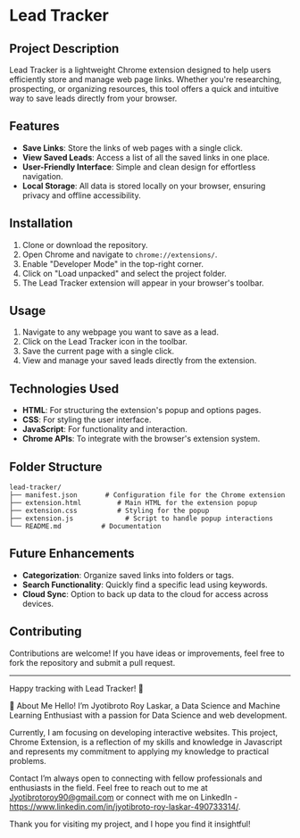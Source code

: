 # Lead Tracker

## Project Description
Lead Tracker is a lightweight Chrome extension designed to help users efficiently store and manage web page links. Whether you're researching, prospecting, or organizing resources, this tool offers a quick and intuitive way to save leads directly from your browser.

## Features
- **Save Links**: Store the links of web pages with a single click.
- **View Saved Leads**: Access a list of all the saved links in one place.
- **User-Friendly Interface**: Simple and clean design for effortless navigation.
- **Local Storage**: All data is stored locally on your browser, ensuring privacy and offline accessibility.

## Installation
1. Clone or download the repository.
2. Open Chrome and navigate to `chrome://extensions/`.
3. Enable "Developer Mode" in the top-right corner.
4. Click on "Load unpacked" and select the project folder.
5. The Lead Tracker extension will appear in your browser's toolbar.

## Usage
1. Navigate to any webpage you want to save as a lead.
2. Click on the Lead Tracker icon in the toolbar.
3. Save the current page with a single click.
4. View and manage your saved leads directly from the extension.

## Technologies Used
- **HTML**: For structuring the extension's popup and options pages.
- **CSS**: For styling the user interface.
- **JavaScript**: For functionality and interaction.
- **Chrome APIs**: To integrate with the browser's extension system.

## Folder Structure
```
lead-tracker/
├── manifest.json     	# Configuration file for the Chrome extension
├── extension.html         # Main HTML for the extension popup
├── extension.css          # Styling for the popup
├── extension.js             # Script to handle popup interactions
└── README.md          # Documentation
```

## Future Enhancements
- **Categorization**: Organize saved links into folders or tags.
- **Search Functionality**: Quickly find a specific lead using keywords.
- **Cloud Sync**: Option to back up data to the cloud for access across devices.

## Contributing
Contributions are welcome! If you have ideas or improvements, feel free to fork the repository and submit a pull request.

---

Happy tracking with Lead Tracker! 🎯

🚀 About Me
Hello! I’m Jyotibroto Roy Laskar, a Data Science and Machine Learning Enthusiast with a passion for Data Science and web development.

Currently, I am focusing on developing interactive websites. This project, Chrome Extension, is a reflection of my skills and knowledge in Javascript and represents my commitment to applying my knowledge to practical problems.

Contact
I’m always open to connecting with fellow professionals and enthusiasts in the field. Feel free to reach out to me at Jyotibrotoroy90@gmail.com or connect with me on LinkedIn - https://www.linkedin.com/in/jyotibroto-roy-laskar-490733314/.

Thank you for visiting my project, and I hope you find it insightful!

